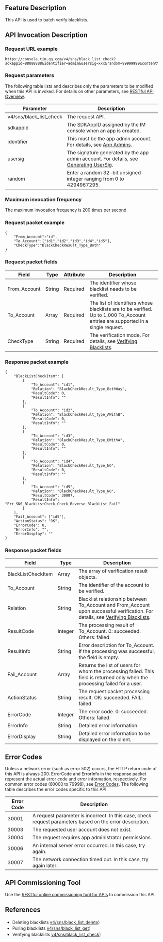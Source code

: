 ## Feature Description
This API is used to batch verify blacklists.

## API Invocation Description
### Request URL example
```
https://console.tim.qq.com/v4/sns/black_list_check?sdkappid=88888888&identifier=admin&usersig=xxx&random=99999999&contenttype=json
```
### Request parameters

The following table lists and describes only the parameters to be modified when this API is invoked. For details on other parameters, see [RESTful API Overview](https://intl.cloud.tencent.com/document/product/1047/34620).

| Parameter | Description |
| ------------------ | ------------------------------------ |
| v4/sns/black_list_check | The request API. |
| sdkappid | The SDKAppID assigned by the IM console when an app is created. |
| identifier | This must be the app admin account. For details, see [App Admins](https://intl.cloud.tencent.com/document/product/1047/33517#app-.E7.AE.A1.E7.90.86.E5.91.98). |
| usersig | The signature generated by the app admin account. For details, see [Generating UserSig](https://intl.cloud.tencent.com/document/product/1047/34385). |
| random | Enter a random 32-bit unsigned integer ranging from 0 to 4294967295. |

### Maximum invocation frequency

The maximum invocation frequency is 200 times per second.

### Request packet example
```
{
	"From_Account":"id",
	"To_Account":["id1","id2","id3","id4","id5"],
	"CheckType":"BlackCheckResult_Type_Both"
}
```

### Request packet fields

| Field | Type | Attribute | Description |
|-----|----|---|-----|
| From_Account | String | Required | The identifier whose blacklist needs to be verified. |
| To_Account | Array | Required | The list of identifiers whose blacklists are to be verified. Up to 1,000 To_Account entries are supported in a single request. |
| CheckType | String | Required | The verification mode. For details, see <a href="https://intl.cloud.tencent.com/document/product/1047/33521#.E6.A0.A1.E9.AA.8C.E9.BB.91.E5.90.8D.E5.8D.95">Verifying Blacklists</a>. |

### Response packet example


```
{
	"BlackListCheckItem": [
		{
			"To_Account": "id1",
			"Relation": "BlackCheckResult_Type_BothWay",
			"ResultCode": 0,
			"ResultInfo": ""
		},
		{
			"To_Account": "id2",
			"Relation": "BlackCheckResult_Type_AWithB",
			"ResultCode": 0,
			"ResultInfo": ""
		},
		{
			"To_Account": "id3",
			"Relation": "BlackCheckResult_Type_BWithA",
			"ResultCode": 0,
			"ResultInfo": ""
		},
		{
			"To_Account": "id4",
			"Relation": "BlackCheckResult_Type_NO",
			"ResultCode": 0,
			"ResultInfo": ""
		},
		{
			"To_Account": "id5",
			"Relation": "BlackCheckResult_Type_NO",
			"ResultCode": 30007,
			"ResultInfo": "Err_SNS_BlackListCheck_Check_Reverse_BlackList_Fail"
		}
	],
	"Fail_Account": ["id5"],
	"ActionStatus": "OK",
	"ErrorCode": 0,
	"ErrorInfo": "",
	"ErrorDisplay": ""
}
```

### Response packet fields

| Field | Type | Description |
|----|----|-----|
| BlackListCheckItem | Array | The array of verification result objects. |
| To_Account | String | The identifier of the account to be verified. |
| Relation | String | Blacklist relationship between To_Account and From_Account upon successful verification. For details, see <a href="https://intl.cloud.tencent.com/document/product/1047/33521#.E6.A0.A1.E9.AA.8C.E9.BB.91.E5.90.8D.E5.8D.95">Verifying Blacklists</a>. |
| ResultCode | Integer | The processing result of To_Account. 0: succeeded. Others: failed. |
| ResultInfo | String | Error description for To_Account. If the processing was successful, the field is empty. |
| Fail_Account | Array | Returns the list of users for whom the processing failed. This field is returned only when the processing failed for a user. |
| ActionStatus | String | The request packet processing result. OK: succeeded. FAIL: failed. |
| ErrorCode | Integer | The error code. 0: succeeded. Others: failed. |
| ErrorInfo | String | Detailed error information. |
| ErrorDisplay | String | Detailed error information to be displayed on the client. |


## Error Codes
Unless a network error (such as error 502) occurs, the HTTP return code of this API is always 200. ErrorCode and ErrorInfo in the response packet represent the actual error code and error information, respectively.
For common error codes (60000 to 79999), see [Error Codes](https://intl.cloud.tencent.com/document/product/1047/34348).
The following table describes the error codes specific to this API.

| Error Code | Description |
| ------ | ------------------------------------------------------------ |
| 30001 | A request parameter is incorrect. In this case, check request parameters based on the error description. |
| 30003 | The requested user account does not exist. |
| 30004 | The request requires app administrator permissions. |
| 30006 | An internal server error occurred. In this case, try again. |
| 30007 | The network connection timed out. In this case, try again later. |

## API Commissioning Tool
Use the [RESTful online commissioning tool for APIs](https://avc.cloud.tencent.com/im/APITester/APITester.html#v4/sns/black_list_check) to commission this API.

## References
- Deleting blacklists <a href="https://intl.cloud.tencent.com/document/product/1047/34912">v4/sns/black_list_delete</a>）
- Pulling blacklists <a href="https://intl.cloud.tencent.com/document/product/1047/34914">v4/sns/black_list_get</a>）
- Verifying blacklists <a href="https://intl.cloud.tencent.com/document/product/1047/34913">v4/sns/black_list_check</a>）
